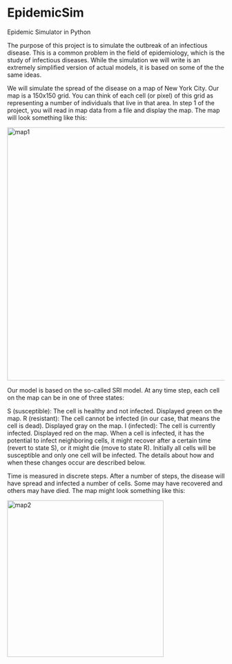# EpidemicSim
Epidemic Simulator in Python

The purpose of this project is to simulate the outbreak of an infectious disease. This is a common problem in the field of epidemiology, which is the study of infectious diseases. While the simulation we will write is an extremely simplified version of actual models, it is based on some of the the same ideas. 

We will simulate the spread of the disease on a map of New York City. Our map is a 150x150 grid. You can think of each cell (or pixel) of this grid as representing a number of individuals that live in that area. In step 1 of the project, you will read in map data from a file and display the map. The map will look something like this: 

<img width="585" alt="map1" src="https://user-images.githubusercontent.com/55852181/118294287-90b1aa00-b4a8-11eb-8fe5-d104326b70d4.png">



Our model is based on the so-called SRI model. At any time step, each cell on the map can be in one of three states: 

S (susceptible): The cell is healthy and not infected. Displayed green on the map. 
R (resistant): The cell cannot be infected (in our case, that means the cell is dead). Displayed gray on the map. 
I (infected): The cell is currently infected. Displayed red on the map. 
When a cell is infected, it has the potential to infect neighboring cells, it might recover after a certain time (revert to state S), or it might die (move to state R).  Initially all cells will be susceptible and only one cell will be infected. The details about how and when these changes occur are described below. 

Time is measured in discrete steps. After a number of steps, the disease will have spread and infected a number of cells. Some may have recovered and others may have died. The map might look something like this: 

<img width="362" alt="map2" src="https://user-images.githubusercontent.com/55852181/118294292-91e2d700-b4a8-11eb-8c01-81c5ff6d2e06.png">
